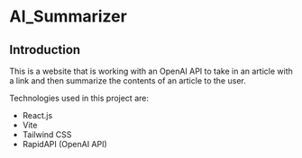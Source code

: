 # AI_Summarizer

## Introduction

This is a website that is working with an OpenAI API to take in an article with a link and then summarize the contents of an article to the user.

Technologies used in this project are:
- React.js
- Vite
- Tailwind CSS
- RapidAPI (OpenAI API)